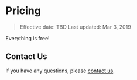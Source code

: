 # Pricing

> Effective date: TBD
> Last updated: Mar 3, 2019

Everything is free!

## Contact Us
If you have any questions, please [contact us](shawninder@gmail.com).
